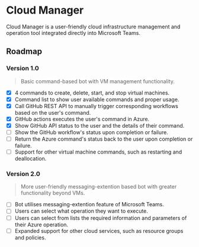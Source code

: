 # Cloud Manager

Cloud Manager is a user-friendly cloud infrastructure management and operation tool integrated directly into Microsoft Teams.

## Roadmap

### Version 1.0
> Basic command-based bot with VM management functionality.
- [x] 4 commands to create, delete, start, and stop virtual machines.
- [x] Command list to show user available commands and proper usage.
- [x] Call GitHub REST API to manually trigger corresponding workflows based on the user's command.
- [x] GitHub actions executes the user's command in Azure.
- [x] Show GitHub API status to the user and the details of their command.
- [ ] Show the GitHub workflow's status upon completion or failure.
- [ ] Return the Azure command's status back to the user upon completion or failure.
- [ ] Support for other virtual machine commands, such as restarting and deallocation.

### Version 2.0
> More user-friendly messaging-extention based bot with greater functionality beyond VMs.
- [ ] Bot utilises messaging-extention feature of Microsoft Teams.
- [ ] Users can select what operation they want to execute.
- [ ] Users can select from lists the required information and parameters of their Azure operation.
- [ ] Expanded support for other cloud services, such as resource groups and policies.
